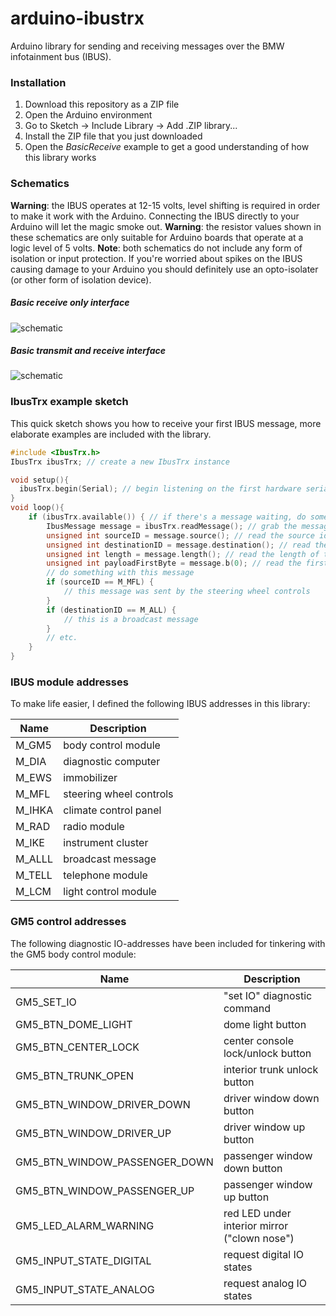 # arduino-ibustrx
Arduino library for sending and receiving messages over the BMW infotainment bus (IBUS).

### Installation
1. Download this repository as a ZIP file
1. Open the Arduino environment
1. Go to Sketch -> Include Library -> Add .ZIP library...
1. Install the ZIP file that you just downloaded
1. Open the *BasicReceive* example to get a good understanding of how this library works

### Schematics
**Warning**: the IBUS operates at 12-15 volts, level shifting is required in order to make it work with the Arduino. Connecting the IBUS directly to your Arduino will let the magic smoke out.
**Warning**: the resistor values shown in these schematics are only suitable for Arduino boards that operate at a logic level of 5 volts.
**Note**: both schematics do not include any form of isolation or input protection. If you're worried about spikes on the IBUS causing damage to your Arduino you should definitely use an opto-isolater (or other form of isolation device).

##### Basic receive only interface

![schematic](https://raw.githubusercontent.com/just-oblivious/arduino-ibustrx/master/extras/basic-ibus-receive-interface.png)

##### Basic transmit and receive interface

![schematic](https://raw.githubusercontent.com/just-oblivious/arduino-ibustrx/master/extras/basic-ibus-transmit-receive-interface.png)



### IbusTrx example sketch
This quick sketch shows you how to receive your first IBUS message, more elaborate examples are included with the library.

```cpp
#include <IbusTrx.h>
IbusTrx ibusTrx; // create a new IbusTrx instance

void setup(){
  ibusTrx.begin(Serial); // begin listening on the first hardware serial port
}
void loop(){
	if (ibusTrx.available()) { // if there's a message waiting, do something with it
		IbusMessage message = ibusTrx.readMessage(); // grab the message
		unsigned int sourceID = message.source(); // read the source id
		unsigned int destinationID = message.destination(); // read the destination id
		unsigned int length = message.length(); // read the length of the payload
		unsigned int payloadFirstByte = message.b(0); // read the first byte of the payload
		// do something with this message
		if (sourceID == M_MFL) {
			// this message was sent by the steering wheel controls
		}
		if (destinationID == M_ALL) {
			// this is a broadcast message
		}
		// etc.
	}
}
```


### IBUS module addresses

To make life easier, I defined the following IBUS addresses in this library:

|Name|Description|
|-|-|
|M_GM5|body control module|
|M_DIA|diagnostic computer|
|M_EWS|immobilizer|
|M_MFL|steering wheel controls|
|M_IHKA|climate control panel|
|M_RAD|radio module|
|M_IKE|instrument cluster|
|M_ALLL|broadcast message||
|M_TELL|telephone module|
|M_LCM|light control module|

### GM5 control addresses

The following diagnostic IO-addresses have been included for tinkering with the GM5 body control module:

|Name|Description|
|-|-|
|GM5_SET_IO | "set IO" diagnostic command|
|GM5_BTN_DOME_LIGHT | dome light button|
|GM5_BTN_CENTER_LOCK | center console lock/unlock button|
|GM5_BTN_TRUNK_OPEN | interior trunk unlock button|
|GM5_BTN_WINDOW_DRIVER_DOWN | driver window down button|
|GM5_BTN_WINDOW_DRIVER_UP | driver window up button|
|GM5_BTN_WINDOW_PASSENGER_DOWN | passenger window down button|
|GM5_BTN_WINDOW_PASSENGER_UP | passenger window up button|
|GM5_LED_ALARM_WARNING | red LED under interior mirror ("clown nose")|
|GM5_INPUT_STATE_DIGITAL | request digital IO states|
|GM5_INPUT_STATE_ANALOG | request analog IO states|